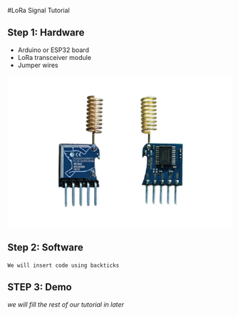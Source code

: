 #LoRa Signal Tutorial

## Step 1: Hardware

- Arduino or ESP32 board
- LoRa transceiver module
- Jumper wires

![RYLR998 Module](./images/RYLR998.png)

## Step 2: Software
`We will insert code using backticks`

## STEP 3: Demo



*we will fill the rest of our tutorial in later*
